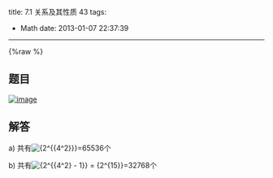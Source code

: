 title: 7.1 关系及其性质 43
tags:
  - Math
date: 2013-01-07 22:37:39
---

{%raw %}

## 题目

[![image](http://freewind.me/wp-content/uploads/2013/01/image_thumb151.png "image")](http://freewind.me/wp-content/uploads/2013/01/image149.png)

## 解答

a) 共有![{2^{{4^2}}}](http://chart.apis.google.com/chart?cht=tx&amp;chs=1x0&amp;chf=bg,s,FFFFFF00&amp;chco=000000&amp;chl=%7B2%5E%7B%7B4%5E2%7D%7D%7D)=65536个

b) 共有![{2^{{4^2} - 1}} = {2^{15}}](http://chart.apis.google.com/chart?cht=tx&amp;chs=1x0&amp;chf=bg,s,FFFFFF00&amp;chco=000000&amp;chl=%7B2%5E%7B%7B4%5E2%7D%20-%201%7D%7D%20%3D%20%7B2%5E%7B15%7D%7D)=32768个

